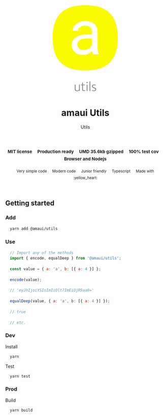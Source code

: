 
</br >
</br >

<p align='center'>
  <a target='_blank' rel='noopener noreferrer' href='#'>
    <img src='utils/images/logo.svg' alt='amaui logo' />
  </a>
</p>

<h1 align='center'>amaui Utils</h1>

<p align='center'>
  Utils
</p>

<br />

<h3 align='center'>
  <sub>MIT license&nbsp;&nbsp;&nbsp;&nbsp;</sub>
  <sub>Production ready&nbsp;&nbsp;&nbsp;&nbsp;</sub>
  <sub>UMD 35.6kb gzipped&nbsp;&nbsp;&nbsp;&nbsp;</sub>
  <sub>100% test cov&nbsp;&nbsp;&nbsp;&nbsp;</sub>
  <sub>Browser and Nodejs</sub>
</h3>

<p align='center'>
    <sub>Very simple code&nbsp;&nbsp;&nbsp;&nbsp;</sub>
    <sub>Modern code&nbsp;&nbsp;&nbsp;&nbsp;</sub>
    <sub>Junior friendly&nbsp;&nbsp;&nbsp;&nbsp;</sub>
    <sub>Typescript&nbsp;&nbsp;&nbsp;&nbsp;</sub>
    <sub>Made with :yellow_heart:</sub>
</p>

<br />

## Getting started

### Add

```sh
  yarn add @amaui/utils
```

### Use

```javascript
  // Import any of the methods
  import { encode, equalDeep } from '@amaui/utils';

  const value = { a: 'a', b: [{ a: 4 }] };

  encode(value);

  // 'eyJhIjoiYSIsImIiOlt7ImEiOjR9aa0='

  equalDeep(value, { a: 'a', b: [{ a: 4 }] });

  // true

  // etc.
```

### Dev

Install

```sh
  yarn
```

Test

```sh
  yarn test
```

### Prod

Build

```sh
  yarn build
```
